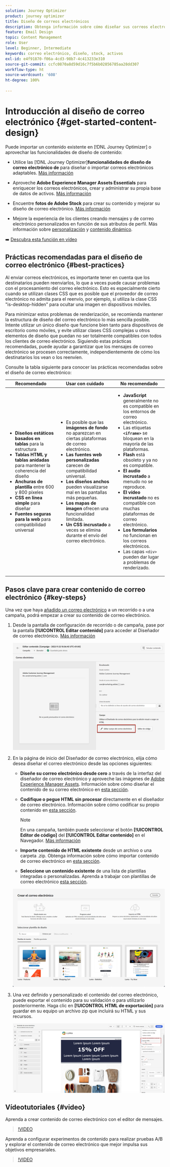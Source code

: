 ```yaml
---
solution: Journey Optimizer
product: journey optimizer
title: Diseño de correos electrónicos
description: Obtenga información sobre cómo diseñar sus correos electrónicos
feature: Email Design
topic: Content Management
role: User
level: Beginner, Intermediate
keywords: correo electrónico, diseño, stock, activos
exl-id: e4f91870-f06a-4cd3-98b7-4c413233e310
source-git-commit: ccfc0870a8d59d16c7f5b6b02856785aa28dd307
workflow-type: ht
source-wordcount: '608'
ht-degree: 100%

---
```


# Introducción al diseño de correo electrónico {#get-started-content-design}

Puede importar un contenido existente en [!DNL Journey Optimizer] o aprovechar las funcionalidades de diseño de contenido:

* Utilice las [!DNL Journey Optimizer]**funcionalidades de diseño de correo electrónico de** para diseñar o importar correos electrónicos adaptables. [Más información](content-from-scratch.md)

* Aproveche **Adobe Experience Manager Assets Essentials** para enriquecer los correos electrónicos, crear y administrar su propia base de datos de activos. [Más información](../integrations/assets.md)

* Encuentre **fotos de Adobe Stock** para crear su contenido y mejorar su diseño de correo electrónico. [Más información](../integrations/stock.md)

* Mejore la experiencia de los clientes creando mensajes y de correo electrónico personalizados en función de sus atributos de perfil. Más información sobre [personalización](../personalization/personalize.md) y [contenido dinámico](../personalization/get-started-dynamic-content.md).

➡️ [Descubra esta función en vídeo](#video)

## Prácticas recomendadas para el diseño de correo electrónico {#best-practices}

Al enviar correos electrónicos, es importante tener en cuenta que los destinatarios pueden reenviarlos, lo que a veces puede causar problemas con el procesamiento del correo electrónico. Esto es especialmente cierto cuando se utilizan clases CSS que es posible que el proveedor de correo electrónico no admita para el reenvío, por ejemplo, si utiliza la clase CSS &quot;is-desktop-hidden&quot; para ocultar una imagen en dispositivos móviles.

Para minimizar estos problemas de renderización, se recomienda mantener la estructura de diseño del correo electrónico lo más sencilla posible. Intente utilizar un único diseño que funcione bien tanto para dispositivos de escritorio como móviles, y evite utilizar clases CSS complejas u otros elementos de diseño que puedan no ser totalmente compatibles con todos los clientes de correo electrónico. Siguiendo estas prácticas recomendadas, puede ayudar a garantizar que los mensajes de correo electrónico se procesen correctamente, independientemente de cómo los destinatarios los vean o los reenvíen.

Consulte la tabla siguiente para conocer las prácticas recomendadas sobre el diseño de correo electrónico:

| Recomendado | Usar con cuidado | No recomendado |
|-|-|-|
| <ul><li><b>Diseños estáticos basados en tablas</b> para la estructura</li> <li><b>Tablas HTML y tablas anidadas</b> para mantener la coherencia del diseño</li> <li><b>Anchuras de plantilla</b> entre 600 y 800 píxeles </li> <li><b>CSS en línea simple</b> para diseñar </li> <li><b>Fuentes seguras para la web</b> para compatibilidad universal</li> | <ul><li>Es posible que las <b>imágenes de fondo</b> no aparezcan en ciertas plataformas de correo electrónico.</li><li><b>Las fuentes web personalizadas</b> carecen de compatibilidad universal.</li><li><b>Los diseños anchos</b> pueden visualizarse mal en las pantallas más pequeñas.</li><li><b>Los mapas de imagen</b> ofrecen una funcionalidad limitada.</li><li><b>Un CSS incrustado</b> a veces se elimina durante el envío del correo electrónico.</li> | <ul><li><b>JavaScript</b> generalmente no es compatible en los entornos de correo electrónico.</li> <li> Las etiquetas <b>`<iframe>`</b> se bloquean en la mayoría de las plataformas. </li> <li><b>Flash</b> está obsoleto y ya no es compatible.</li> <li><b>El audio incrustado</b> a menudo no se reproduce.</li> <li><b>El vídeo incrustado</b> no es compatible con muchas plataformas de correo electrónico.</li> <li> <b>Los formularios</b> no funcionan en los correos electrónicos.</li> <li> Las capas `<div>` pueden dar lugar a problemas de renderizado.</li> |

## Pasos clave para crear contenido de correo electrónico {#key-steps}

Una vez que haya [añadido un correo electrónico](create-email.md) a un recorrido o a una campaña, podrá empezar a crear su contenido de correo electrónico.

1. Desde la pantalla de configuración de recorrido o de campaña, pase por la pantalla **[!UICONTROL Editar contenido]** para acceder al Diseñador de correo electrónico. [Más información](create-email.md#define-email-content)

   ![](assets/email_designer_edit_email_body.png)

1. En la página de inicio del Diseñador de correo electrónico, elija cómo desea diseñar el correo electrónico desde las opciones siguientes:

   * **Diseñe su correo electrónico desde cero** a través de la interfaz del diseñador de correo electrónico y aproveche las imágenes de [Adobe Experience Manager Assets](../integrations/assets.md). Información sobre cómo diseñar el contenido de su correo electrónico en [esta sección](content-from-scratch.md).

   * **Codifique o pegue HTML sin procesar** directamente en el diseñador de correo electrónico. Información sobre cómo codificar su propio contenido en [esta sección](code-content.md).

     >[!NOTE]
     >
     >En una campaña, también puede seleccionar el botón **[!UICONTROL Editor de código]** del **[!UICONTROL Editar contenido]** en el Navegador. [Más información](create-email.md#define-email-content)

   * **Importe contenido de HTML existente** desde un archivo o una carpeta .zip. Obtenga información sobre cómo importar contenido de correo electrónico en [esta sección](existing-content.md).

   * **Seleccione un contenido existente** de una lista de plantillas integradas o personalizadas. Aprenda a trabajar con plantillas de correo electrónico [esta sección](../email/use-email-templates.md).

   ![](assets/email_designer_create_options.png)

1. Una vez definido y personalizado el contenido del correo electrónico, puede exportar el contenido para su validación o para utilizarlo posteriormente. Haga clic en **[!UICONTROL HTML de exportación]** para guardar en su equipo un archivo zip que incluirá su HTML y sus recursos.

   ![](assets/email_designer_export.png)

## Vídeotutoriales {#video}

Aprenda a crear contenido de correo electrónico con el editor de mensajes.

>[!VIDEO](https://video.tv.adobe.com/v/3416231?quality=12&captions=spa)

Aprenda a configurar experimentos de contenido para realizar pruebas A/B y explorar el contenido de correo electrónico que mejor impulsa sus objetivos empresariales.

>[!VIDEO](https://video.tv.adobe.com/v/3447334?captions=spa)
